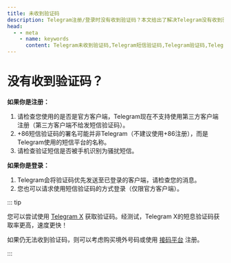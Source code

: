 ```yaml
---
title: 未收到验证码
description: Telegram注册/登录时没有收到验证码？本文给出了解决Telegram没有收到验证码的解决方法，希望对您有所帮助。访问TGwiki - Telegram知识库，了解更多Telegram使用技巧。
head:
  - - meta
    - name: keywords
      content: Telegram未收到验证码,Telegram短信验证码,Telegram验证码,Telegram注册,TG未收到验证码,TG短信验证码,TG验证码,TG注册,电报未收到验证码,电报短信验证码,电报验证码,电报注册,TGwiki,Telegram知识库
---
```


# 没有收到验证码？

**如果你是注册：**

1. 请检查您使用的是否是官方客户端，Telegram现在不支持使用第三方客户端注册（第三方客户端不给发短信验证码）。
2. +86短信验证码的署名可能并非Telegram（不建议使用+86注册），而是Telegram使用的短信平台的名称。
3. 请检查验证短信是否被手机识别为骚扰短信。

**如果你是登录：**

1. Telegram会将验证码优先发送至已登录的客户端，请检查您的消息。
2. 您也可以请求使用短信验证码的方式登录（仅限官方客户端）。

::: tip

您可以尝试使用 [Telegram X](https://play.google.com/store/apps/details?id=org.thunderdog.challegram) 获取验证码。经测试，Telegram X的短息验证码获取率更高，速度更快！

如果仍无法收到验证码，则可以考虑购买境外号码或使用 [接码平台](https://sms-activate.org/?ref=3073106) 注册。

:::